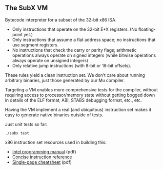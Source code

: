 ## The SubX VM

Bytecode interpreter for a subset of the 32-bit x86 ISA.

* Only instructions that operate on the 32-bit E*X registers. (No
  floating-point yet.)
* Only instructions that assume a flat address space; no instructions that use
  segment registers.
* No instructions that check the carry or parity flags; arithmetic operations
  always operate on signed integers (while bitwise operations always operate
  on unsigned integers)
* Only relative jump instructions (with 8-bit or 16-bit offsets).

These rules yield a clean instruction set. We don't care about running
arbitrary binaries, just those generated by our Mu compiler.

Targeting a VM enables more comprehensive tests for the compiler, without
requiring access to processor/memory state without getting bogged down in
details of the ELF format, ABI, STABS debugging format, etc., etc.

Having the VM implement a real (and ubiquitous) instruction set makes it easy
to generate native binaries outside of tests.

Just unit tests so far:

  ```
  ./subx test
  ```

x86 instruction set resources used in building this:

* [Intel programming manual](http://www.intel.com/content/dam/www/public/us/en/documents/manuals/64-ia-32-architectures-software-developer-instruction-set-reference-manual-325383.pdf) (pdf)
* [Concise instruction reference](https://c9x.me/x86)
* [Single-page cheatsheet](https://net.cs.uni-bonn.de/fileadmin/user_upload/plohmann/x86_opcode_structure_and_instruction_overview.pdf) (pdf)
